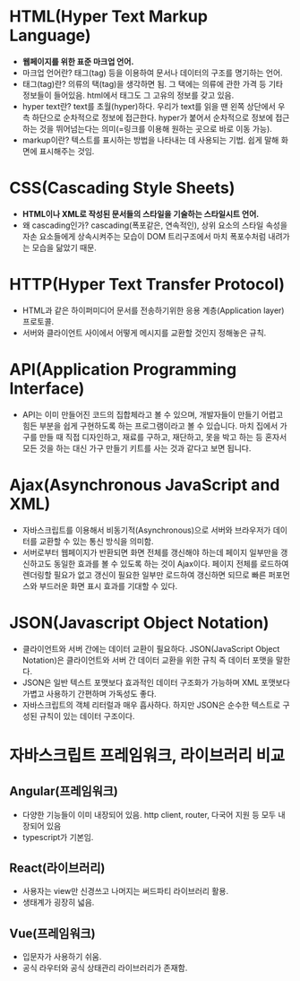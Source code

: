 # HTML(Hyper Text Markup Language)
- **웹페이지를 위한 표준 마크업 언어.**
- 마크업 언어란? 태그(tag) 등을 이용하여 문서나 데이터의 구조를 명기하는 언어.
- 태그(tag)란? 의류의 택(tag)을 생각하면 됨. 그 택에는 의류에 관한 가격 등 기타 정보들이 들어있음. html에서 태그도 그 고유의 정보를 갖고 있음.
- hyper text란? text를 초월(hyper)하다. 우리가 text를 읽을 땐 왼쪽 상단에서 우측 하단으로 순차적으로 정보에 접근한다. hyper가 붙어서 순차적으로 정보에 접근하는 것을 뛰어넘는다는 의미(=링크를 이용해 원하는 곳으로 바로 이동 가능).
- markup이란? 텍스트를 표시하는 방법을 나타내는 데 사용되는 기법. 쉽게 말해 화면에 표시해주는 것임.
# CSS(Cascading Style Sheets)
- **HTML이나 XML로 작성된 문서들의 스타일을 기술하는 스타일시트 언어.**
- 왜 cascading인가? cascading(폭포같은, 연속적인), 상위 요소의 스타일 속성을 자손 요소들에게 상속시켜주는 모습이 DOM 트리구조에서 마치 폭포수처럼 내려가는 모습을 닮았기 때문.
# HTTP(Hyper Text Transfer Protocol)
- HTML과 같은 하이퍼미디어 문서를 전송하기위한 응용 계층(Application layer) 프로토콜.
- 서버와 클라이언트 사이에서 어떻게 메시지를 교환할 것인지 정해놓은 규칙.
# API(Application Programming Interface)
- API는 이미 만들어진 코드의 집합체라고 볼 수 있으며, 개발자들이 만들기 어렵고 힘든 부분을 쉽게 구현하도록 하는 프로그램이라고 볼 수 있습니다. 마치 집에서 가구를 만들 때 직접 디자인하고, 재료를 구하고, 재단하고, 못을 박고 하는 등 혼자서 모든 것을 하는 대신 가구 만들기 키트를 사는 것과 같다고 보면 됩니다.
# Ajax(Asynchronous JavaScript and XML)
- 자바스크립트를 이용해서 비동기적(Asynchronous)으로 서버와 브라우저가 데이터를 교환할 수 있는 통신 방식을 의미함.
- 서버로부터 웹페이지가 반환되면 화면 전체를 갱신해야 하는데 페이지 일부만을 갱신하고도 동일한 효과를 볼 수 있도록 하는 것이 Ajax이다. 페이지 전체를 로드하여 렌더링할 필요가 없고 갱신이 필요한 일부만 로드하여 갱신하면 되므로 빠른 퍼포먼스와 부드러운 화면 표시 효과를 기대할 수 있다.
# JSON(Javascript Object Notation)
- 클라이언트와 서버 간에는 데이터 교환이 필요하다. JSON(JavaScript Object Notation)은 클라이언트와 서버 간 데이터 교환을 위한 규칙 즉 데이터 포맷을 말한다.
- JSON은 일반 텍스트 포맷보다 효과적인 데이터 구조화가 가능하며 XML 포맷보다 가볍고 사용하기 간편하며 가독성도 좋다.
- 자바스크립트의 객체 리터럴과 매우 흡사하다. 하지만 JSON은 순수한 텍스트로 구성된 규칙이 있는 데이터 구조이다.
# 자바스크립트 프레임워크, 라이브러리 비교
## Angular(프레임워크)
- 다양한 기능들이 이미 내장되어 있음. http client, router, 다국어 지원 등 모두 내장되어 있음
- typescript가 기본임.
## React(라이브러리)
- 사용자는 view만 신경쓰고 나머지는 써드파티 라이브러리 활용.
- 생태계가 굉장히 넓음.
## Vue(프레임워크)
- 입문자가 사용하기 쉬움.
- 공식 라우터와 공식 상태관리 라이브러리가 존재함.

